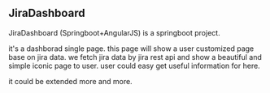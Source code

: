
## JiraDashboard

JiraDashboard (Springboot+AngularJS) is a springboot project.

it's a dashborad single page. this page will show a user customized page base on jira data.
we fetch jira data by jira rest api and show a beautiful and simple iconic page to user. user could easy get useful information for here.

it could be extended more and more.

